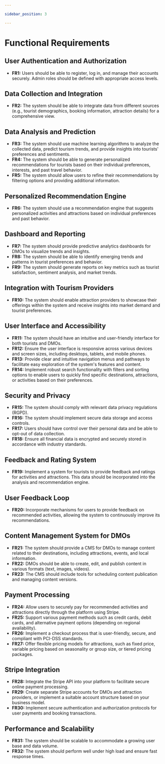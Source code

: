 ```yaml
---

sidebar_position: 3

---
```


# Functional Requirements

## User Authentication and Authorization

- **FR1:** Users should be able to register, log in, and manage their accounts securely. Admin roles should be defined with appropriate access levels.

## Data Collection and Integration

- **FR2:** The system should be able to integrate data from different sources (e.g., tourist demographics, booking information, attraction details) for a comprehensive view.

## Data Analysis and Prediction

- **FR3:** The system should use machine learning algorithms to analyze the collected data, predict tourism trends, and provide insights into tourists' preferences and sentiments.
- **FR4:** The system should be able to generate personalized recommendations for tourists based on their individual preferences, interests, and past travel behavior.
- **FR5:** The system should allow users to refine their recommendations by filtering options and providing additional information.

## Personalized Recommendation Engine

- **FR6:** The system should use a recommendation engine that suggests personalized activities and attractions based on individual preferences and past behavior.

## Dashboard and Reporting

- **FR7:** The system should provide predictive analytics dashboards for DMOs to visualize trends and insights.
- **FR8:** The system should be able to identify emerging trends and patterns in tourist preferences and behavior.
- **FR9:** The system should generate reports on key metrics such as tourist satisfaction, sentiment analysis, and market trends.

## Integration with Tourism Providers

- **FR10:** The system should enable attraction providers to showcase their offerings within the system and receive insights into market demand and tourist preferences.

## User Interface and Accessibility

- **FR11:** The system should have an intuitive and user-friendly interface for both tourists and DMOs.
- **FR12:** Ensure the user interface is responsive across various devices and screen sizes, including desktops, tablets, and mobile phones.
- **FR13:** Provide clear and intuitive navigation menus and pathways to facilitate easy exploration of the system's features and content.
- **FR14:** Implement robust search functionality with filters and sorting options to enable users to quickly find specific destinations, attractions, or activities based on their preferences.

## Security and Privacy

- **FR15:** The system should comply with relevant data privacy regulations (RGPD).
- **FR16:** The system should implement secure data storage and access controls.
- **FR17:** Users should have control over their personal data and be able to opt-out of data collection.
- **FR18:** Ensure all financial data is encrypted and securely stored in accordance with industry standards.

## Feedback and Rating System

- **FR19:** Implement a system for tourists to provide feedback and ratings for activities and attractions. This data should be incorporated into the analysis and recommendation engine.

## User Feedback Loop

- **FR20:** Incorporate mechanisms for users to provide feedback on recommended activities, allowing the system to continuously improve its recommendations.

## Content Management System for DMOs

- **FR21:** The system should provide a CMS for DMOs to manage content related to their destinations, including attractions, events, and local information.
- **FR22:** DMOs should be able to create, edit, and publish content in various formats (text, images, videos).
- **FR23:** The CMS should include tools for scheduling content publication and managing content versions.

## Payment Processing

- **FR24:** Allow users to securely pay for recommended activities and attractions directly through the platform using Stripe.
- **FR25:** Support various payment methods such as credit cards, debit cards, and alternative payment options (depending on regional availability).
- **FR26:** Implement a checkout process that is user-friendly, secure, and compliant with PCI-DSS standards.
- **FR27:** Offer flexible pricing models for attractions, such as fixed price, variable pricing based on seasonality or group size, or tiered pricing packages.

## Stripe Integration

- **FR28:** Integrate the Stripe API into your platform to facilitate secure online payment processing.
- **FR29:** Create separate Stripe accounts for DMOs and attraction providers, or implement a suitable account structure based on your business model.
- **FR30:** Implement secure authentication and authorization protocols for user payments and booking transactions.

## Performance and Scalability

- **FR31:** The system should be scalable to accommodate a growing user base and data volume.
- **FR32:** The system should perform well under high load and ensure fast response times.
